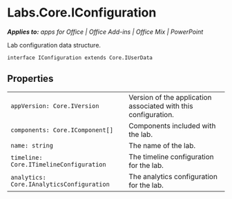 
# Labs.Core.IConfiguration

 _**Applies to:** apps for Office | Office Add-ins | Office Mix | PowerPoint_

Lab configuration data structure.

```
interface IConfiguration extends Core.IUserData
```


## Properties


|||
|:-----|:-----|
| `appVersion: Core.IVersion`|Version of the application associated with this configuration.|
| `components: Core.IComponent[]`|Components included with the lab.|
| `name: string`|The name of the lab.|
| `timeline: Core.ITimelineConfiguration`|The timeline configuration for the lab.|
| `analytics: Core.IAnalyticsConfiguration`|The analytics configuration for the lab.|
